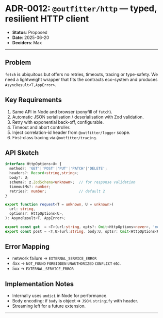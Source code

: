 # ADR-0012: `@outfitter/http` — typed, resilient HTTP client

- **Status**: Proposed
- **Date**: 2025-06-20
- **Deciders**: Max

---

## Problem

`fetch` is ubiquitous but offers no retries, timeouts, tracing or type-safety. We need a lightweight wrapper that fits the contracts eco-system and produces `AsyncResult<T,AppError>`.

## Key Requirements

1. Same API in Node and browser (ponyfill of `fetch`).
2. Automatic JSON serialisation / deserialisation with Zod validation.
3. Retry with exponential back-off, configurable.
4. Timeout and abort controller.
5. Inject correlation-id header from `@outfitter/logger` scope.
6. First-class tracing via `@outfitter/tracing`.

## API Sketch

```ts
interface HttpOptions<U> {
  method?: 'GET'|'POST'|'PUT'|'PATCH'|'DELETE';
  headers?: Record<string,string>;
  body?: U;
  schema?: z.ZodSchema<unknown>;  // for response validation
  timeoutMs?: number;
  retries?: number;               // default 2
}

export function request<T = unknown, U = unknown>(
  url: string,
  options?: HttpOptions<U>,
): AsyncResult<T, AppError>;

export const get  = <T>(url:string, opts?: Omit<HttpOptions<never>, 'method'|'body'>) => request<T>(url,{...opts,method:'GET'});
export const post = <T,U>(url:string, body:U, opts?: Omit<HttpOptions<U>,'method'|'body'>) => request<T,U>(url,{...opts,method:'POST',body});
```

## Error Mapping

- network failure → `EXTERNAL_SERVICE_ERROR`
- 4xx → `NOT_FOUND` `FORBIDDEN` `UNAUTHORIZED` `CONFLICT` etc.
- 5xx → `EXTERNAL_SERVICE_ERROR`

## Implementation Notes

- Internally uses `undici` in Node for performance.
- Body encoding: if `body` is object ⇒ `JSON.stringify` with header.
- Streaming left for a future extension.

---
